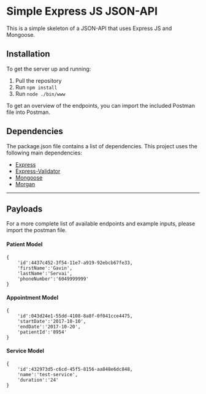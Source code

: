 # Simple Express JS JSON-API

This is a simple skeleton of a JSON-API that uses Express JS and Mongoose.

## Installation
To get the server up and running:
1. Pull the repository
2. Run `npm install`
3. Run `node ./bin/www`

To get an overview of the endpoints, you can import the included Postman file into Postman.

## Dependencies
The package.json file contains a list of dependencies.
This project uses the following main dependencies:
- [Express](https://github.com/expressjs/express)
- [Express-Validator](https://github.com/ctavan/express-validator)
- [Mongoose](https://github.com/Automattic/mongoose)
- [Morgan](https://github.com/expressjs/morgan)

----------

## Payloads

For a more complete list of available endpoints and example inputs, please import the postman file.

#### Patient Model

    {
        'id':4437c452-3f54-11e7-a919-92ebcb67fe33, 
        'firstName':'Gavin', 
        'lastName':'Servai', 
        'phoneNumber':'6049999999'
    }

#### Appointment Model

    {
        'id':043d24e1-55dd-4108-8a8f-0f041cce4475, 
        'startDate':'2017-10-10', 
        'endDate':'2017-10-20', 
        'patientId':'8954'
    }
    
#### Service Model

    {
        'id':432973d5-c6cd-45f5-8156-aa848e6dc848, 
        'name':'test-service', 
        'duration':'24'
    }
